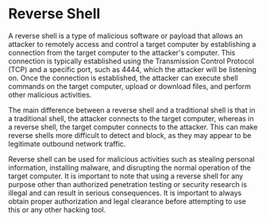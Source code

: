 # Reverse Shell

A reverse shell is a type of malicious software or payload that allows an attacker to remotely access and control a target computer by establishing a connection from the target computer to the attacker's computer. This connection is typically established using the Transmission Control Protocol (TCP) and a specific port, such as 4444, which the attacker will be listening on. Once the connection is established, the attacker can execute shell commands on the target computer, upload or download files, and perform other malicious activities.

The main difference between a reverse shell and a traditional shell is that in a traditional shell, the attacker connects to the target computer, whereas in a reverse shell, the target computer connects to the attacker. This can make reverse shells more difficult to detect and block, as they may appear to be legitimate outbound network traffic.

Reverse shell can be used for malicious activities such as stealing personal information, installing malware, and disrupting the normal operation of the target computer. It is important to note that using a reverse shell for any purpose other than authorized penetration testing or security research is illegal and can result in serious consequences. It is important to always obtain proper authorization and legal clearance before attempting to use this or any other hacking tool.
